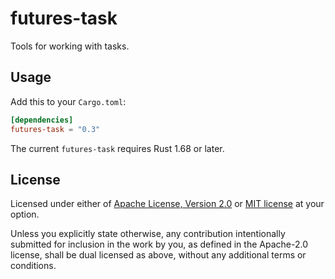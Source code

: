 # futures-task

Tools for working with tasks.

## Usage

Add this to your `Cargo.toml`:

```toml
[dependencies]
futures-task = "0.3"
```

The current `futures-task` requires Rust 1.68 or later.

## License

Licensed under either of [Apache License, Version 2.0](LICENSE-APACHE) or
[MIT license](LICENSE-MIT) at your option.

Unless you explicitly state otherwise, any contribution intentionally submitted
for inclusion in the work by you, as defined in the Apache-2.0 license, shall
be dual licensed as above, without any additional terms or conditions.
